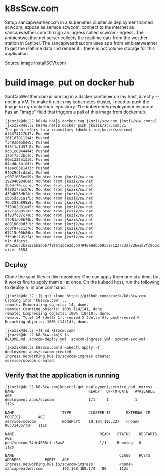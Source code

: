 # k8sScw.com

Setup sancapweather.com in a kubernetes cluster as deployment named scwcom; expose as service scwcom; connect to the internet as sancapweather.com through an ingress called scwcom-ingress. The ambientweather.net server collects the realtime data from the weather station in Sanibel.  The sancapweather.com uses apis from ambientweather to get the realtime data and render it... there is not volume storage for this application.

Source image [InstallSCW.com](https://github.com/jkozik/InstallSCW.com)

# build image, put on docker hub
SanCapWeather.com is running in a docker container on my host, directly -- not in a VM.  To make it run in my kubernetes cluster, I need to push the image to my dockerhub repository.  The kubernetes deployment resource has an "image" field that triggers a pull of this image from dockerhub.
```
[jkozik@dell2 k8sNw.net]$ docker tag jkozik/scw.com jkozik/scw.com:v1
[jkozik@dell2 k8sNw.net]$ docker push jkozik/scw.com:v1
The push refers to a repository [docker.io/jkozik/scw.com]
df6373f27d47: Pushed
26f167811204: Pushed
f3493de6be65: Pushed
5f3f1afd37f8: Pushed
9cb1c8944404: Pushed
17ef7ac3bc3c: Pushed
80e1222a1520: Pushed
84cddc3bfd9f: Pushed
91eac03e1433: Pushed
9fe29cfcdaad: Pushed
c907f065ed59: Mounted from jkozik/nw.com
1920409046ed: Mounted from jkozik/nw.net
1b04f74cccfe: Mounted from jkozik/nw.net
9f80175acb76: Mounted from jkozik/nw.net
4394b53db28c: Mounted from jkozik/nw.net
5b35dc81a1f5: Mounted from jkozik/nw.net
76d251b895a5: Mounted from jkozik/nw.net
7f5982d81e05: Mounted from jkozik/nw.net
ea7c1c005303: Mounted from jkozik/nw.net
df83fc87c7b6: Mounted from jkozik/nw.net
17e81ae0b70b: Mounted from jkozik/nw.net
e80100d0d319: Mounted from jkozik/nw.net
cc0f976c1376: Mounted from jkozik/nw.net
67415c00b86b: Mounted from jkozik/nw.net
ffc9b21953f4: Mounted from jkozik/nw.net
v1: digest: sha256:2ba522ab2d6b7f9ba41dce3d3b47948e8eb3b95c971237c3da726e1d8fc965c1 size: 5554
```
## Deploy
Clone the yaml files in this repository.  One can apply them one at a time, but it works fine to apply them all at once.  On the kubectl host, run the following to deploy all in one command:
```
[jkozik@dell2 ~]$ git clone https://github.com/jkozik/k8sScw.com
Cloning into 'k8sScw.com'...
remote: Enumerating objects: 14, done.
remote: Counting objects: 100% (14/14), done.
remote: Compressing objects: 100% (10/10), done.
remote: Total 14 (delta 1), reused 5 (delta 0), pack-reused 0
Unpacking objects: 100% (14/14), done.

[jkozik@dell2 ~]$ cd k8sScw.com/
[jkozik@dell2 k8sScw.com]$ ls
README.md  scwcom-deploy.yml  scwcom-ingress.yml  scwcom-svc.yml

[jkozik@dell2 k8sScw.com]$ kubectl apply -f .
deployment.apps/scwcom created
ingress.networking.k8s.io/scwcom-ingress created
service/scwcom created
```
## Verify that the application is running
```
[jkozik@dell2 k8sScw.com]kubectl get deployment,service,pod,ingress
NAME                                  READY   UP-TO-DATE   AVAILABLE   AGE
deployment.apps/scwcom                1/1     1            1           112s

NAME                      TYPE        CLUSTER-IP       EXTERNAL-IP   PORT(S)        AGE
service/scwcom            NodePort    10.104.191.227   <none>        80:31436/TCP   111s

NAME                                       READY   STATUS    RESTARTS   AGE
pod/scwcom-74dc4585cf-d5ws8                1/1     Running   0          112s

NAME                                                CLASS    HOSTS                     ADDRESS           PORTS   AGE
ingress.networking.k8s.io/scwcom-ingress            <none>   sancapweather.com         192.168.100.174   80      112s
```

